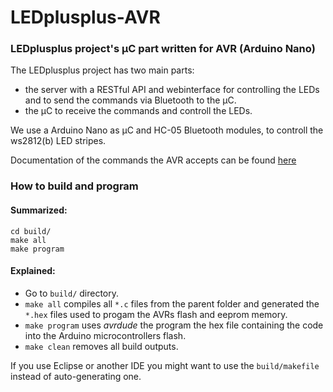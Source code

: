 # LEDplusplus-AVR

### LEDplusplus project's µC part written for AVR (Arduino Nano)

The LEDplusplus project has two main parts: 
* the server with a RESTful API and webinterface for controlling the LEDs and to send the commands via Bluetooth to the µC.
* the µC to receive the commands and controll the LEDs. 

We use a Arduino Nano as µC and HC-05 Bluetooth modules, to controll the ws2812(b) LED stripes.

Documentation of the commands the AVR accepts can be found [here](doc/commands.md)


### How to build and program

#### Summarized:

```shell
cd build/
make all
make program
```

#### Explained:

* Go to `build/` directory.
* `make all` compiles all `*.c` files from the parent folder and generated the `*.hex` files used to progam the AVRs flash and eeprom memory.
* `make program` uses *avrdude* the program the hex file containing the code into the Arduino microcontrollers flash.
* `make clean` removes all build outputs.

If you use Eclipse or another IDE you might want to use the `build/makefile` instead of auto-generating one.
